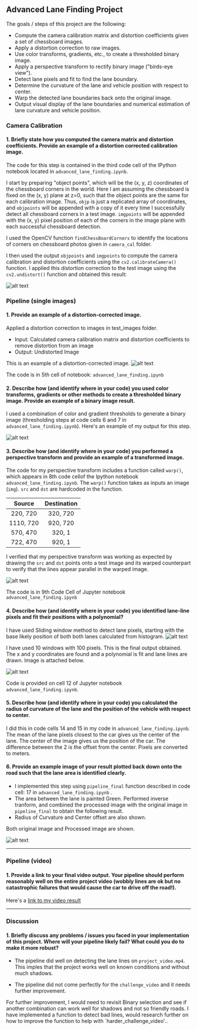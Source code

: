 
## **Advanced Lane Finding Project**

The goals / steps of this project are the following:

* Compute the camera calibration matrix and distortion coefficients given a set of chessboard images.
* Apply a distortion correction to raw images.
* Use color transforms, gradients, etc., to create a thresholded binary image.
* Apply a perspective transform to rectify binary image ("birds-eye view").
* Detect lane pixels and fit to find the lane boundary.
* Determine the curvature of the lane and vehicle position with respect to center.
* Warp the detected lane boundaries back onto the original image.
* Output visual display of the lane boundaries and numerical estimation of lane curvature and vehicle position.

[//]: # (Image References)

[image1]: ./writeup_images/undistort.png "Undistorted"
[image2]: ./writeup_images/undistort_test_image.png "Road Transformed"
[image3]: ./writeup_images/binary_threshold.png "Binary Example"
[image4]: ./writeup_images/warped_img.png "Warp Example"
[image5a]:./writeup_images/histogram.png "Histogram"
[image5]: ./writeup_images/findinglane.png "Find Lane"
[image6]: ./writeup_images/identify_lane_area.png "Output"
[video1]: ./project_video.mp4 "Video"


### Camera Calibration

#### 1. Briefly state how you computed the camera matrix and distortion coefficients. Provide an example of a distortion corrected calibration image.

The code for this step is contained in the third code cell of the IPython notebook located in `advanced_lane_finding.ipynb`.

I start by preparing "object points", which will be the (x, y, z) coordinates of the chessboard corners in the world. Here I am assuming the chessboard is fixed on the (x, y) plane at z=0, such that the object points are the same for each calibration image.  Thus, `objp` is just a replicated array of coordinates, and `objpoints` will be appended with a copy of it every time I successfully detect all chessboard corners in a test image.  `imgpoints` will be appended with the (x, y) pixel position of each of the corners in the image plane with each successful chessboard detection.  

I used the OpenCV function `findChessBoardCorners` to identify the locations of corners on chessboard photos given in `camera_cal` folder.

I then used the output `objpoints` and `imgpoints` to compute the camera calibration and distortion coefficients using the `cv2.calibrateCamera()` function.  I applied this distortion correction to the test image using the `cv2.undistort()` function and obtained this result: 

![alt text][image1]

### Pipeline (single images)

#### 1. Provide an example of a distortion-corrected image.
Applied a distortion correction to images in test_images folder. 
* Input: Calculated camera calibration matrix and distortion coefficients to remove distortion from an image
* Output: Undistorted Image

This is an example of a distortion-corrected image. 
![alt text][image2]

The code is in 5th cell of notebook: `advanced_lane_finding.ipynb`

#### 2. Describe how (and identify where in your code) you used color transforms, gradients or other methods to create a thresholded binary image.  Provide an example of a binary image result.

I used a combination of color and gradient thresholds to generate a binary image (thresholding steps at code cells 6 and 7 in `advanced_lane_finding.ipynb`).  Here's an example of my output for this step.  

![alt text][image3]


#### 3. Describe how (and identify where in your code) you performed a perspective transform and provide an example of a transformed image.

The code for my perspective transform includes a function called `warp()`, which appears in 8th code cellof the Ipython notebook `advanced_lane_finding.ipynb`. The `warp()` function takes as inputs an image (`img`). `src` and `dst` are hardcoded in the function.


| Source        | Destination   | 
|:-------------:|:-------------:| 
| 220, 720      | 320, 720        | 
| 1110, 720      | 920, 720      |
| 570, 470     | 320, 1      |
| 722, 470      | 920, 1        |

I verified that my perspective transform was working as expected by drawing the `src` and `dst` points onto a test image and its warped counterpart to verify that the lines appear parallel in the warped image.

![alt text][image4]

The code is in 9th Code Cell of Jupyter notebook `advanced_lane_finding.ipynb`

#### 4. Describe how (and identify where in your code) you identified lane-line pixels and fit their positions with a polynomial?

I have used Sliding window method to detect lane pixels, starting with the base likely position of both both lanes calculated from histogram.
![alt text][image5a]

I have used 10 windows with 100 pixels. This is the final output obtained. The x and y coordinates are found and a polynomial is fit and lane lines are drawn. Image is attached below.

![alt text][image5]

Code is provided on cell 12 of Jupyter notebook `advanced_lane_finding.ipynb`.

#### 5. Describe how (and identify where in your code) you calculated the radius of curvature of the lane and the position of the vehicle with respect to center.

I did this in code cells 14 and 15 in my code in  `advanced_lane_finding.ipynb`. 
The mean of the lane pixels closest to the car gives us the center of the lane. The center of the image gives us the position of the car. The difference between the 2 is the offset from the center. Pixels are converted to meters.

#### 6. Provide an example image of your result plotted back down onto the road such that the lane area is identified clearly.

* I implemented this step using `pipeline_final` function described in code cell: 17 in `advanced_lane_finding.ipynb` . 
* The area between the lane is painted Green. Performed inverse tranform, and combined the processed image with the original image in `pipeline_final` to obtain the following result. 
* Radius of Curvature and Center offset are also shown.

Both original image and Processed image are shown.

![alt text][image6]

---

### Pipeline (video)

#### 1. Provide a link to your final video output.  Your pipeline should perform reasonably well on the entire project video (wobbly lines are ok but no catastrophic failures that would cause the car to drive off the road!).

Here's a [link to my video result](./project_video_output.mp4)

---

### Discussion

#### 1. Briefly discuss any problems / issues you faced in your implementation of this project.  Where will your pipeline likely fail?  What could you do to make it more robust?

* The pipeline did well on detecting the lane lines on `project_video.mp4`. This imples that the project works well on known conditions and without much shadows. 

* The pipeline did not come perfectly for the `challenge_video` and it needs further improvement.  

For further improvement, I would need to revisit Binary selection and see if another combination can work well for shadows and not so friendly roads. I have implemented a function to detect bad lines, would research further on how to improve the function to help with `harder_challenge_video'.. 

